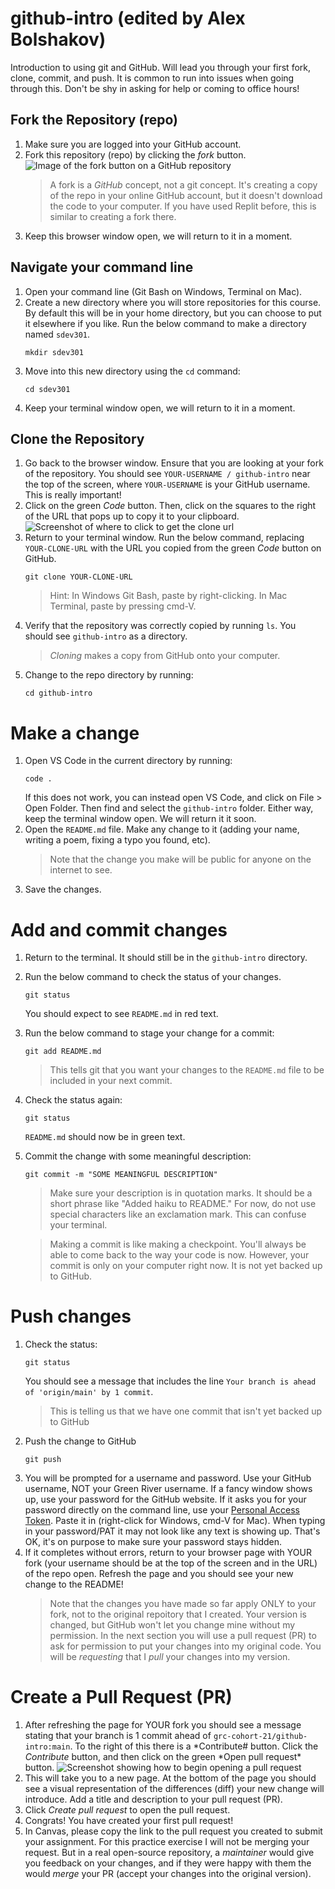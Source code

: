 # github-intro (edited by Alex Bolshakov)

Introduction to using git and GitHub. Will lead you through your first fork, clone, commit, and push. It is common to run into issues when going through this. Don't be shy in asking for help or coming to office hours!

## Fork the Repository (repo)

1. Make sure you are logged into your GitHub account.
1. Fork this repository (repo) by clicking the _fork_ button.
   ![Image of the fork button on a GitHub repository](images/fork-screenshot.png)
   > A fork is a _GitHub_ concept, not a git concept. It's creating a copy of the repo in your online GitHub account, but it doesn't download the code to your computer. If you have used Replit before, this is similar to creating a fork there.
1. Keep this browser window open, we will return to it in a moment.

## Navigate your command line

1. Open your command line (Git Bash on Windows, Terminal on Mac).
1. Create a new directory where you will store repositories for this course. By default this will be in your home directory, but you can choose to put it elsewhere if you like. Run the below command to make a directory named `sdev301`.
   ```
   mkdir sdev301
   ```
1. Move into this new directory using the `cd` command:
   ```
   cd sdev301
   ```
1. Keep your terminal window open, we will return to it in a moment.

## Clone the Repository

1. Go back to the browser window. Ensure that you are looking at your fork of the repository. You should see `YOUR-USERNAME / github-intro` near the top of the screen, where `YOUR-USERNAME` is your GitHub username. This is really important!
1. Click on the green _Code_ button. Then, click on the squares to the right of the URL that pops up to copy it to your clipboard.
   ![Screenshot of where to click to get the clone url](images/clone-screenshot.png)
1. Return to your terminal window. Run the below command, replacing `YOUR-CLONE-URL` with the URL you copied from the green _Code_ button on GitHub.
   ```
   git clone YOUR-CLONE-URL
   ```
   > Hint: In Windows Git Bash, paste by right-clicking. In Mac Terminal, paste by pressing cmd-V.
1. Verify that the repository was correctly copied by running `ls`. You should see `github-intro` as a directory.
   > _Cloning_ makes a copy from GitHub onto your computer.
1. Change to the repo directory by running:
   ```
   cd github-intro
   ```

# Make a change

1. Open VS Code in the current directory by running:
   ```
   code .
   ```
   If this does not work, you can instead open VS Code, and click on File > Open Folder. Then find and select the `github-intro` folder. Either way, keep the terminal window open. We will return it it soon.
1. Open the `README.md` file. Make any change to it (adding your name, writing a poem, fixing a typo you found, etc).
   > Note that the change you make will be public for anyone on the internet to see.
1. Save the changes.

# Add and commit changes

1. Return to the terminal. It should still be in the `github-intro` directory.
1. Run the below command to check the status of your changes.
   ```
   git status
   ```
   You should expect to see `README.md` in red text.
1. Run the below command to stage your change for a commit:
   ```
   git add README.md
   ```
   > This tells git that you want your changes to the `README.md` file to be included in your next commit.
1. Check the status again:
   ```
   git status
   ```
   `README.md` should now be in green text.
1. Commit the change with some meaningful description:

   ```
   git commit -m "SOME MEANINGFUL DESCRIPTION"
   ```

   > Make sure your description is in quotation marks. It should be a short phrase like "Added haiku to README." For now, do not use special characters like an exclamation mark. This can confuse your terminal.

   > Making a commit is like making a checkpoint. You'll always be able to come back to the way your code is now. However, your commit is only on your computer right now. It is not yet backed up to GitHub.

# Push changes

1. Check the status:
   ```
   git status
   ```
   You should see a message that includes the line `Your branch is ahead of 'origin/main' by 1 commit`.
   > This is telling us that we have one commit that isn't yet backed up to GitHub
1. Push the change to GitHub
   ```
   git push
   ```
1. You will be prompted for a username and password. Use your GitHub username, NOT your Green River username. If a fancy window shows up, use your password for the GitHub website. If it asks you for your password directly on the command line, use your [Personal Access Token](https://docs.github.com/en/authentication/keeping-your-account-and-data-secure/managing-your-personal-access-tokens#creating-a-personal-access-token-classic). Paste it in (right-click for Windows, cmd-V for Mac). When typing in your password/PAT it may not look like any text is showing up. That's OK, it's on purpose to make sure your password stays hidden.
1. If it completes without errors, return to your browser page with YOUR fork (your username should be at the top of the screen and in the URL) of the repo open. Refresh the page and you should see your new change to the README!
   > Note that the changes you have made so far apply ONLY to your fork, not to the original repoitory that I created. Your version is changed, but GitHub won't let you change mine without my permission. In the next section you will use a pull request (PR) to ask for permission to put your changes into my original code. You will be _requesting_ that I _pull_ your changes into my version.

# Create a Pull Request (PR)

1. After refreshing the page for YOUR fork you should see a message stating that your branch is 1 commit ahead of `grc-cohort-21/github-intro:main`. To the right of this there is a *Contribute# button. Click the *Contribute* button, and then click on the green *Open pull request\* button.
   ![Screenshot showing how to begin opening a pull request](images/begin-pr-screenshot.png)
1. This will take you to a new page. At the bottom of the page you should see a visual representation of the differences (diff) your new change will introduce. Add a title and description to your pull request (PR).
1. Click _Create pull request_ to open the pull request.
1. Congrats! You have created your first pull request!
1. In Canvas, please copy the link to the pull request you created to submit your assignment. For this practice exercise I will not be merging your request. But in a real open-source repository, a _maintainer_ would give you feedback on your changes, and if they were happy with them the would _merge_ your PR (accept your changes into the original version).
